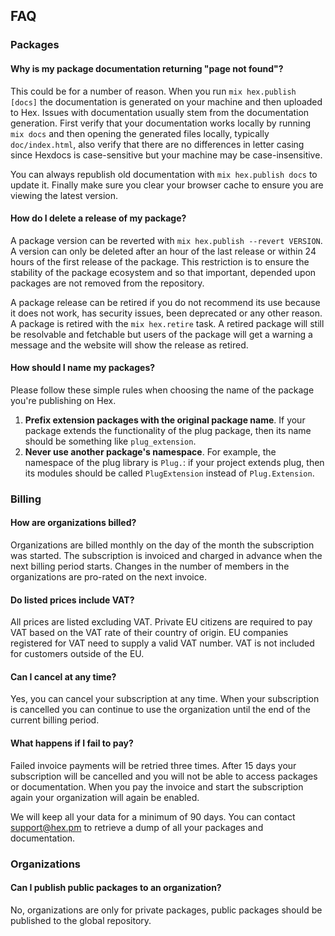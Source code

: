 ## FAQ

### Packages

#### Why is my package documentation returning "page not found"?

This could be for a number of reason. When you run `mix hex.publish [docs]` the documentation is
generated on your machine and then uploaded to Hex. Issues with documentation usually stem from
the documentation generation. First verify that your documentation works locally by running
`mix docs` and then opening the generated files locally, typically `doc/index.html`, also verify
that there are no differences in letter casing since Hexdocs is case-sensitive but your machine
may be case-insensitive.

You can always republish old documentation with `mix hex.publish docs` to update it. Finally make
sure you clear your browser cache to ensure you are viewing the latest version.

#### How do I delete a release of my package?

A package version can be reverted with `mix hex.publish --revert VERSION`. A version can only be
deleted after an hour of the last release or within 24 hours of the first release of the package.
This restriction is to ensure the stability of the package ecosystem and so that important,
depended upon packages are not removed from the repository.

A package release can be retired if you do not recommend its use because it does not work, has
security issues, been deprecated or any other reason. A package is retired with the
`mix hex.retire` task. A retired package will still be resolvable and fetchable but users of
the package will get a warning a message and the website will show the release as retired.

#### How should I name my packages?

Please follow these simple rules when choosing the name of the package you're publishing on Hex.

1. **Prefix extension packages with the original package name**. If your package extends the
functionality of the plug package, then its name should be something like `plug_extension`.
2. **Never use another package's namespace**. For example, the namespace of the plug library is
`Plug.`: if your project extends plug, then its modules should be called `PlugExtension` instead
of `Plug.Extension`.

### Billing

#### How are organizations billed?

Organizations are billed monthly on the day of the month the subscription was started. The
subscription is invoiced and charged in advance when the next billing period starts.
Changes in the number of members in the organizations are pro-rated on the next invoice.

#### Do listed prices include VAT?

All prices are listed excluding VAT. Private EU citizens are required to pay VAT based on the VAT
rate of their country of origin. EU companies registered for VAT need to supply a valid VAT number.
VAT is not included for customers outside of the EU.

#### Can I cancel at any time?

Yes, you can cancel your subscription at any time. When your subscription is cancelled you can
continue to use the organization until the end of the current billing period.

#### What happens if I fail to pay?

Failed invoice payments will be retried three times. After 15 days your subscription will be
cancelled and you will not be able to access packages or documentation. When you pay the invoice
and start the subscription again your organization will again be enabled.

We will keep all your data for a minimum of 90 days. You can contact
[support@hex.pm](mailto:support@hex.pm) to retrieve a dump of all your packages and documentation.

### Organizations

#### Can I publish public packages to an organization?

No, organizations are only for private packages, public packages should be published to the global
repository.
